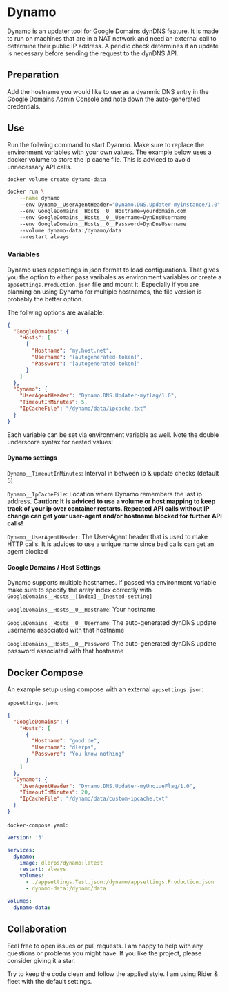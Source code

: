 # Dynamo

Dynamo is an updater tool for Google Domains dynDNS feature. It is made to run on machines that are in a NAT network and need an external call to determine their public IP address. A peridic check determines if an update is necessary before sending the request to the dynDNS API.

## Preparation

Add the hostname you would like to use as a dyanmic DNS entry in the Google Domains Admin Console and note down the auto-generated credentials.

## Use

Run the follwing command to start Dyanmo. Make sure to replace the environment variables with your own values. The example below uses a docker volume to store the ip cache file. This is adviced to avoid unnecessary API calls.

```bash
docker volume create dynamo-data

docker run \
    --name dynamo
    --env Dynamo__UserAgentHeader="Dynamo.DNS.Updater-myinstance/1.0"
    --env GoogleDomains__Hosts__0__Hostname=yourdomain.com
    --env GoogleDomains__Hosts__0__Username=DynDnsUsername
    --env GoogleDomains__Hosts__0__Password=DynDnsUsername
    --volume dynamo-data:/dynamo/data
    --restart always
```

### Variables

Dynamo uses appsettings in json format to load configurations. That gives you the option to either pass varibales as environment variables or create a `appsettings.Production.json` file and mount it. Especially if you are planning on using Dynamo for multiple hostnames, the file version is probably the better option.

The follwing options are available:

```json
{
  "GoogleDomains": {
    "Hosts": [
      {
        "Hostname": "my.host.net",
        "Username": "[autogenerated-token]",
        "Password": "[autogenerated-token]"
      }
    ]
  },
  "Dynamo": {
    "UserAgentHeader": "Dynamo.DNS.Updater-myflag/1.0",
    "TimeoutInMinutes": 5,
    "IpCacheFile": "/dynamo/data/ipcache.txt"
  }
}
```

Each variable can be set via environment variable as well. Note the double underscore syntax for nested values!

#### Dynamo settings

`Dynamo__TimeoutInMinutes`: Interval in between ip & update checks (default 5)

`Dynamo__IpCacheFile`: Location where Dynamo remembers the last ip address. **Caution: It is adviced to use a volume or host mapping to keep track of your ip over container restarts. Repeated API calls without IP change can get your user-agent and/or hostname blocked for further API calls!**

`Dynamo__UserAgentHeader`: The User-Agent header that is used to make HTTP calls. It is advices to use a unique name since bad calls can get an agent blocked

#### Google Domains / Host Settings

Dynamo supports multiple hostnames. If passed via environment variable make sure to specify the array index correctly with `GoogleDomains__Hosts__[index]__[nested-setting]`


`GoogleDomains__Hosts__0__Hostname`:  Your hostname

`GoogleDomains__Hosts__0__Username`:  The auto-generated dynDNS update username associated with that hostname

`GoogleDomains__Hosts__0__Password`:  The auto-generated dynDNS update password associated with that hostname

## Docker Compose

An example setup using compose with an external `appsettings.json`:

`appsettings.json`:

```json
{
  "GoogleDomains": {
    "Hosts": [
      {
        "Hostname": "good.de",
        "Username": "dlerps",
        "Password": "You know nothing"
      }
    ]
  },
  "Dynamo": {
    "UserAgentHeader": "Dynamo.DNS.Updater-myUnqiueFlag/1.0",
    "TimeoutInMinutes": 20,
    "IpCacheFile": "/dynamo/data/custom-ipcache.txt"
  }
}

```

`docker-compose.yaml`:

```yaml
version: '3'

services:
  dynamo:
    image: dlerps/dynamo:latest
    restart: always
    volumes:
      - ./appsettings.Test.json:/dynamo/appsettings.Production.json
      - dynamo-data:/dynamo/data

volumes:
  dynamo-data:
```

## Collaboration

Feel free to open issues or pull requests. I am happy to help with any questions or problems you might have. If you like the project, please consider giving it a star.

Try to keep the code clean and follow the applied style. I am using Rider &amp; fleet with the default settings.
